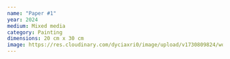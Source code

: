 ```yaml
---
name: "Paper #1"
year: 2024
medium: Mixed media
category: Painting
dimensions: 20 cm x 30 cm
image: https://res.cloudinary.com/dyciaxri0/image/upload/v1730809824/words-falling/img8_quah6g.jpg
---
```

